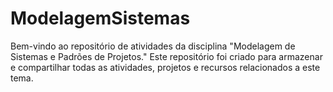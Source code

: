 # ModelagemSistemas
Bem-vindo ao repositório de atividades da disciplina "Modelagem de Sistemas e Padrões de Projetos." Este repositório foi criado para armazenar e compartilhar todas as atividades, projetos e recursos relacionados a este tema.
